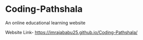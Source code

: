 # Coding-Pathshala
An online educational learning website


Website Link- https://imrajababu25.github.io/Coding-Pathshala/
